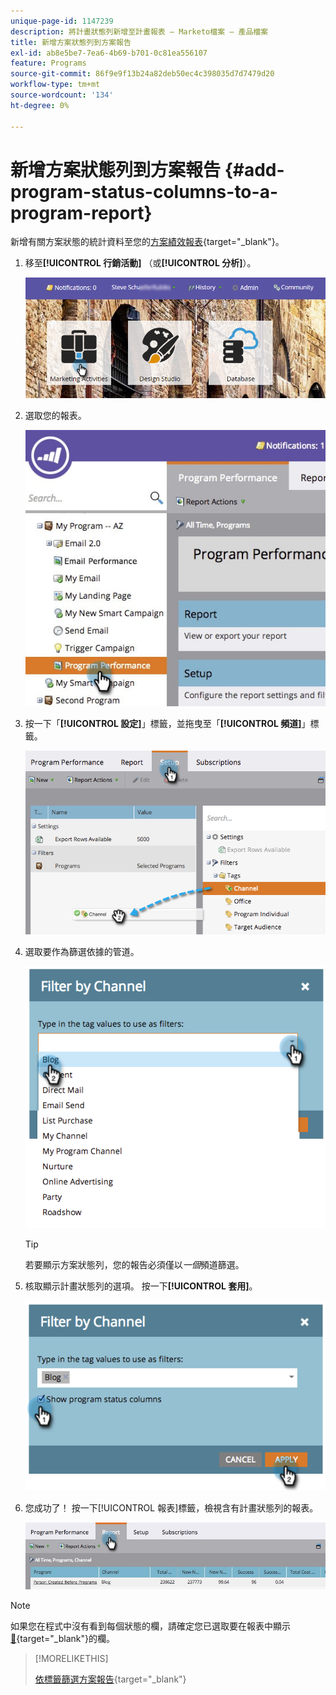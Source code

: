 ```yaml
---
unique-page-id: 1147239
description: 將計畫狀態列新增至計畫報表 — Marketo檔案 — 產品檔案
title: 新增方案狀態列到方案報告
exl-id: ab8e5be7-7ea6-4b69-b701-0c81ea556107
feature: Programs
source-git-commit: 86f9e9f13b24a82deb50ec4c398035d7d7479d20
workflow-type: tm+mt
source-wordcount: '134'
ht-degree: 0%

---
```


# 新增方案狀態列到方案報告 {#add-program-status-columns-to-a-program-report}

新增有關方案狀態的統計資料至您的[方案績效報表](/help/marketo/product-docs/core-marketo-concepts/programs/program-performance-report/create-a-program-performance-report.md){target="_blank"}。

1. 移至&#x200B;**[!UICONTROL 行銷活動]** （或&#x200B;**[!UICONTROL 分析]**）。

   ![](assets/login-marketing-activities-2.png)

1. 選取您的報表。

   ![](assets/emailperformance.jpg)

1. 按一下「**[!UICONTROL 設定]**」標籤，並拖曳至「**[!UICONTROL 頻道]**」標籤。

   ![](assets/image2014-9-23-16-3a26-3a38.png)

1. 選取要作為篩選依據的管道。

   ![](assets/image2014-9-23-16-3a26-3a48.png)

   >[!TIP]
   >
   >若要顯示方案狀態列，您的報告必須僅以&#x200B;_一個_&#x200B;頻道篩選。

1. 核取顯示計畫狀態列的選項。 按一下&#x200B;**[!UICONTROL 套用]**。

   ![](assets/image2014-9-23-16-3a26-3a53.png)

1. 您成功了！ 按一下[!UICONTROL 報表]標籤，檢視含有計畫狀態列的報表。

   ![](assets/programreport.jpg)

>[!NOTE]
>
>如果您在程式中沒有看到每個狀態的欄，請確定您已選取要在報表中顯示[&#128279;](/help/marketo/product-docs/reporting/basic-reporting/editing-reports/select-report-columns.md){target="_blank"}的欄。

>[!MORELIKETHIS]
>
>[依標籤篩選方案報告](/help/marketo/product-docs/core-marketo-concepts/programs/program-performance-report/filter-a-program-report-by-tag.md){target="_blank"}
